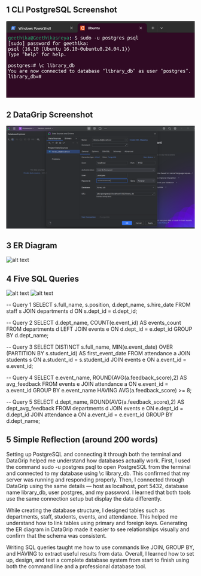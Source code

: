 
## 1️ CLI PostgreSQL Screenshot

![alt text](<CLI.png>)




## 2 DataGrip Screenshot

![alt text](<Datagrip.png>)

## 3 ER Diagram

![alt text](<.png>)

## 4 Five SQL Queries
![alt text](<QueryScreenshot.png>) 
![alt text](<QueryScreenshot.png>)

-- Query 1
SELECT s.full_name, s.position, d.dept_name, s.hire_date
FROM staff s JOIN departments d ON s.dept_id = d.dept_id;

-- Query 2
SELECT d.dept_name, COUNT(e.event_id) AS events_count
FROM departments d LEFT JOIN events e ON d.dept_id = e.dept_id
GROUP BY d.dept_name;

-- Query 3
SELECT DISTINCT s.full_name, MIN(e.event_date) OVER (PARTITION BY s.student_id) AS first_event_date
FROM attendance a
JOIN students s ON a.student_id = s.student_id
JOIN events e ON a.event_id = e.event_id;

-- Query 4
SELECT e.event_name, ROUND(AVG(a.feedback_score),2) AS avg_feedback
FROM events e JOIN attendance a ON e.event_id = a.event_id
GROUP BY e.event_name HAVING AVG(a.feedback_score) >= 8;

-- Query 5
SELECT d.dept_name, ROUND(AVG(a.feedback_score),2) AS dept_avg_feedback
FROM departments d
JOIN events e ON e.dept_id = d.dept_id
JOIN attendance a ON a.event_id = e.event_id
GROUP BY d.dept_name;


## 5 Simple Reflection (around 200 words)

Setting up PostgreSQL and connecting it through both the terminal and DataGrip helped me understand how databases actually work. First, I used the command sudo -u postgres psql to open PostgreSQL from the terminal and connected to my database using \c library_db. This confirmed that my server was running and responding properly. Then, I connected through DataGrip using the same details — host as localhost, port 5432, database name library_db, user postgres, and my password. I learned that both tools use the same connection setup but display the data differently.

While creating the database structure, I designed tables such as departments, staff, students, events, and attendance. This helped me understand how to link tables using primary and foreign keys. Generating the ER diagram in DataGrip made it easier to see relationships visually and confirm that the schema was consistent.

Writing SQL queries taught me how to use commands like JOIN, GROUP BY, and HAVING to extract useful results from data. Overall, I learned how to set up, design, and test a complete database system from start to finish using both the command line and a professional database tool.